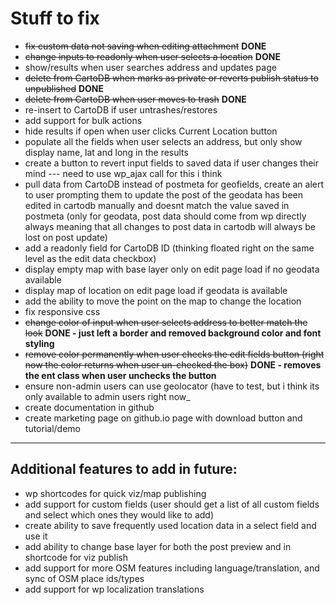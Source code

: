 # Stuff to fix
* ~~fix custom data not saving when editing attachment~~ **DONE**
* ~~change inputs to readonly when user selects a location~~ **DONE**
* show/results when user searches address and updates page
* ~~delete from CartoDB when marks as private or reverts publish status to unpublished~~ **DONE**
* ~~delete from CartoDB when user moves to trash~~ **DONE**
* re-insert to CartoDB if user untrashes/restores
* add support for bulk actions
* hide results if open when user clicks Current Location button
* populate all the fields when user selects an address, but only show display name, lat and long in the results
* create a button to revert input fields to saved data if user changes their mind --- need to use wp_ajax call for this i think
* pull data from CartoDB instead of postmeta for geofields, create an alert to user prompting them to update the post of the geodata has been edited in cartodb manually and doesnt match the value saved in postmeta (only for geodata, post data should come from wp directly always meaning that all changes to post data in cartodb will always be lost on post update)
* add a readonly field for CartoDB ID (thinking floated right on the same level as the edit data checkbox)
* display empty map with base layer only on edit page load if no geodata available
* display map of location on edit page load if geodata is available
* add the ability to move the point on the map to change the location
* fix responsive css
* ~~change color of input when user selects address to better match the look~~ **DONE - just left a border and removed background color and font styling**
* ~~remove color permanently when user checks the edit fields button (right now the color returns when user un-checked the box)~~ **DONE - removes the ent class when user unchecks the button**
* ensure non-admin users can use geolocator (have to test, but i think its only available to admin users right now_
* create documentation in github
* create marketing page on github.io page with download button and tutorial/demo


----
## Additional features to add in future:
* wp shortcodes for quick viz/map publishing
* add support for custom fields (user should get a list of all custom fields and select which ones they would like to add)
* create ability to save frequently used location data in a select field and use it
* add ability to change base layer for both the post preview and in shortcode for viz publish
* add support for more OSM features including language/translation, and sync of OSM place ids/types
* add support for wp localization translations
